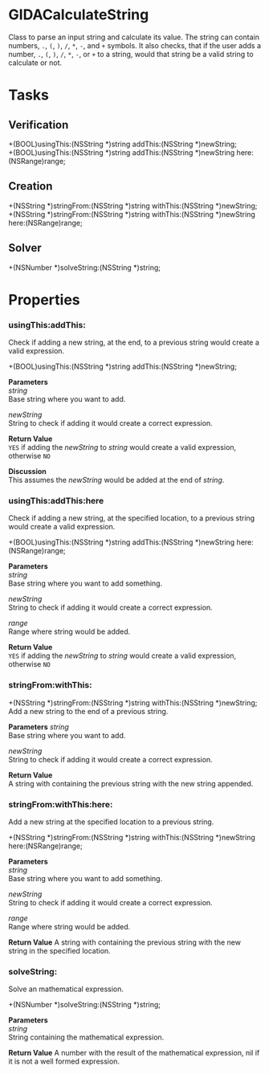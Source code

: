 GIDACalculateString
===================

Class to parse an input string and calculate its value. 
The string can contain numbers, `.`, `(`, `)`, `/`, `*`, `-`, and `+` symbols.
It also checks, that if the user adds a number, `.`, `(`, `)`, `/`, `*`, `-`, or `+` to a string, would that string be a valid string to calculate or not.

# Tasks

## Verification

+(BOOL)usingThis:(NSString *)string addThis:(NSString *)newString;  
+(BOOL)usingThis:(NSString *)string addThis:(NSString *)newString here:(NSRange)range;  

## Creation

+(NSString *)stringFrom:(NSString *)string withThis:(NSString *)newString;  
+(NSString *)stringFrom:(NSString *)string withThis:(NSString *)newString here:(NSRange)range;

## Solver

+(NSNumber *)solveString:(NSString *)string;

# Properties

### usingThis:addThis:
Check if adding a new string, at the end, to a previous string would create a valid expression.

+(BOOL)usingThis:(NSString *)string addThis:(NSString *)newString;

__Parameters__  
_string_  
Base string where you want to add.

_newString_  
String to check if adding it would create a correct expression.

__Return Value__  
`YES` if adding the _newString_ to _string_ would create a valid expression, otherwise `NO`

__Discussion__  
This assumes the _newString_ would be added at the end of _string_.


### usingThis:addThis:here
Check if adding a new string, at the specified location, to a previous string would create a valid expression.

+(BOOL)usingThis:(NSString *)string addThis:(NSString *)newString here:(NSRange)range;

__Parameters__  
_string_  
Base string where you want to add something.

_newString_  
String to check if adding it would create a correct expression.

_range_  
Range where string would be added.

__Return Value__  
`YES` if adding the _newString_ to _string_ would create a valid expression, otherwise `NO`

### stringFrom:withThis:  

+(NSString *)stringFrom:(NSString *)string withThis:(NSString *)newString;
Add a new string to the end of a previous string.

__Parameters__
_string_  
Base string where you want to add.

_newString_  
String to check if adding it would create a correct expression.

__Return Value__  
A string with containing the previous string with the new string appended.

### stringFrom:withThis:here:  
Add a new string at the specified location to a previous string.

+(NSString *)stringFrom:(NSString *)string withThis:(NSString *)newString here:(NSRange)range;

__Parameters__  
_string_  
Base string where you want to add something.

_newString_  
String to check if adding it would create a correct expression.

_range_  
Range where string would be added.

__Return Value__ 
A string with containing the previous string with the new string in the specified location.

### solveString:  
Solve an mathematical expression.

+(NSNumber *)solveString:(NSString *)string;

__Parameters__  
_string_  
String containing the mathematical expression.

__Return Value__ 
A number with the result of the mathematical expression, nil if it is not a well formed expression.